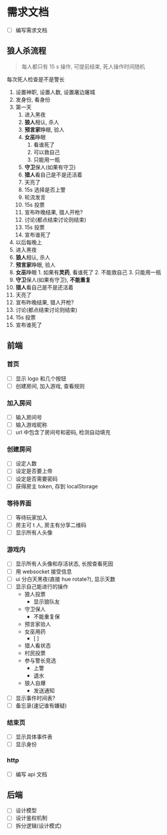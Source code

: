 
# 需求文档

- [ ] 编写需求文档

## 狼人杀流程

> 每人都只有 15 s 操作, 可提前结束, 死人操作时间随机

每次死人检查是不是警长

1. 设置神职, 设置人数, 设置屠边屠城
2. 发身份, 看身份
3. 第一天
   1. 进入黑夜
   2. **狼人**相认, 杀人
   3. **预言家**睁眼, 验人
   4. **女巫**睁眼
      1. 看谁死了
      2. 可以救自己
      3. 只能用一瓶
   5. **守卫**保人(如果有守卫)
   6. **猎人**看自己是不是还活着
   7. 天亮了
   8. 15s 选择是否上警
   9. 轮流发言
   10. 15s 投票
   11. 宣布昨晚结果, 猎人开枪?
   12. 讨论(都点结束讨论则结束)
   13. 15s 投票
   14. 宣布谁死了
4.  以后每晚上
   15. 进入黑夜
   16. **狼人**相认, 杀人
   17. **预言家**睁眼, 验人
   18. **女巫**睁眼
      1. 如果有**灵药**, 看谁死了
      2. 不能救自己
      3. 只能用一瓶
   19. **守卫**保人(如果有守卫), **不能重复**
   20. **猎人**看自己是不是还活着
   21. 天亮了
   22. 宣布昨晚结果, 猎人开枪?
   23. 讨论(都点结束讨论则结束)
   24. 15s 投票
   25. 宣布谁死了 

## 前端 ##

### 首页

- [ ] 显示 logo 和几个按钮
- [ ] 创建房间, 加入游戏, 查看规则

### 加入房间

- [ ] 输入房间号
- [ ] 输入游戏昵称
- [ ] url 中包含了房间号和密码, 检测自动填充

### 创建房间

- [ ] 设定人数
- [ ] 设定是否要上帝
- [ ] 设定是否需要密码
- [ ] 获得房主 token, 存到 localStorage

### 等待界面

- [ ] 等待玩家加入
- [ ] 房主可 t 人, 房主有分享二维码
- [ ] 显示所有人头像

### 游戏内

- [ ] 显示所有人头像和存活状态, 长按查看死因
- [ ] 用 websocket 接受信息
- [ ] ui 分白天黑夜(直接 hue rotate?), 显示天数
- [ ] 显示自己能进行的操作
  - 狼人投票
    - 显示狼队友
  - 守卫保人
    - 不能重复保
  - 预言家验人
  - 女巫用药
    - [ ]
  - 猎人看状态
  - 村民投票
  - 参与警长竞选
    - 上警
    - 退水
  - 狼人自爆
    - 发送通知
- [ ] 显示事件时间表?
- [ ] 备忘录(速记谁有嫌疑)

### 结束页

- [ ] 显示具体事件表
- [ ] 显示身份

### http

- [ ] 编写 api 文档

## 后端 ##

- [ ] 设计模型
- [ ] 设计鉴权机制
- [ ] 拆分逻辑(设计模式)
